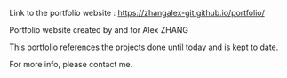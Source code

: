 Link to the portfolio website : 
https://zhangalex-git.github.io/portfolio/

Portfolio website created by and for Alex ZHANG

This portfolio references the projects done until today and is kept to date.

For more info, please contact me.
